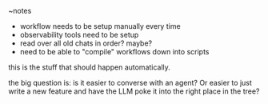 ~notes

- workflow needs to be setup manually every time
- observability tools need to be setup
- read over all old chats in order? maybe?
- need to be able to "compile" workflows down into scripts

this is the stuff that should happen automatically.

the big question is: is it easier to converse with an agent? Or easier to just write a new feature and have the LLM poke it into the right place in the tree?




